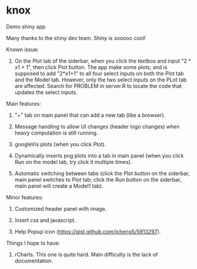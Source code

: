 knox
====

Demo shiny app

Many thanks to the shiny dev team. Shiny is sooooo cool!

Known issue:

1. On the Plot tab of the siderbar, when you click the textbox and input "2 * x1 + 1", then click Plot button.
   The app make some plots, and is supposed to add "2*x1+1" to all four select inputs on both the Plot tab and the
   Model tab. However, only the two select inputs on the PLot tab are affected. Search for PROBLEM in server.R to
   locate the code that updates the select inputs.


Main features:

1. "+" tab on main panel that can add a new tab (like a browser).

2. Message handling to allow UI changes (header logo changes) when heavy computation is still running.

3. googleVis plots (when you click Plot).

4. Dynamically inserts png plots into a tab in main panel (when you click Run on the model tab, try click it multiple
   times).

5. Automatic switching between tabs (click the Plot button on the siderbar, main panel switches to Plot tab; click
   the Run button on the siderbar, main panel will create a Model1 tab).


Minor features:

1. Customized header panel with image.

2. Insert css and javascript.

3. Help Popup icon (https://gist.github.com/jcheng5/5913297).


Things I hope to have:

1. rCharts. This one is quite hard. Main difficulty is the lack of documentation.

